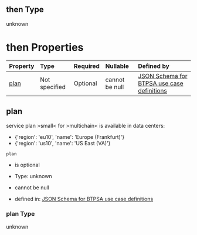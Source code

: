 ## then Type

unknown

# then Properties

| Property      | Type          | Required | Nullable       | Defined by                                                                                                                                                                                                                                      |
| :------------ | :------------ | :------- | :------------- | :---------------------------------------------------------------------------------------------------------------------------------------------------------------------------------------------------------------------------------------------- |
| [plan](#plan) | Not specified | Optional | cannot be null | [JSON Schema for BTPSA use case definitions](btpsa-usecase-properties-services-items-allof-1-then-allof-81-then-allof-3-then-properties-plan.md "undefined#/properties/services/items/allOf/1/then/allOf/81/then/allOf/3/then/properties/plan") |

## plan

service plan >small< for >multichain< is available in data centers:

*   {'region': 'eu10', 'name': 'Europe (Frankfurt)'}
*   {'region': 'us10', 'name': 'US East (VA)'}

`plan`

*   is optional

*   Type: unknown

*   cannot be null

*   defined in: [JSON Schema for BTPSA use case definitions](btpsa-usecase-properties-services-items-allof-1-then-allof-81-then-allof-3-then-properties-plan.md "undefined#/properties/services/items/allOf/1/then/allOf/81/then/allOf/3/then/properties/plan")

### plan Type

unknown

